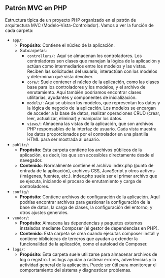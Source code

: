 ## Patrón MVC en PHP

Estructura típica de un proyecto PHP organizado en el patrón de arquitectura MVC (Modelo-Vista-Controlador). Vamos a ver la función de cada carpeta:

- `app/`:
  - **Propósito**: Contiene el núcleo de la aplicación.
  - Subcarpetas:
    - `controllers/:` Aquí se almacenan los controladores. Los controladores son clases que manejan la lógica de la aplicación y actúan como intermediarios entre los modelos y las vistas. Reciben las solicitudes del usuario, interactúan con los modelos y determinan qué vista devolver.
    - `core/`: Suele contener el núcleo de la aplicación, como las clases base para los controladores y los modelos, y el archivo de enrutamiento. Aquí también podríamos encontrar clases utilitarias, ayudantes y componentes de inicialización.
    - `models/`: Aquí se ubican los modelos, que representan los datos y la lógica de negocio de la aplicación. Los modelos se encargan de acceder a la base de datos, realizar operaciones CRUD (crear, leer, actualizar, eliminar) y manipular los datos.
    - `views/`: Almacena las vistas de la aplicación, que son archivos PHP responsables de la interfaz de usuario. Cada vista muestra los datos proporcionados por el controlador en una plantilla HTML para ser mostrada al usuario.
- `public/`:
  - **Propósito**: Esta carpeta contiene los archivos públicos de la aplicación, es decir, los que son accesibles directamente desde el navegador.
  - **Contenido**: Normalmente contiene el archivo index.php (punto de entrada de la aplicación), archivos CSS, JavaScript y otros activos (imágenes, fuentes, etc.). index.php suele ser el primer archivo que se ejecuta, iniciando el proceso de enrutamiento y carga de controladores.
- `config/`:
  - **Propósito**: Contiene archivos de configuración de la aplicación. Aquí podrías encontrar archivos para gestionar la configuración de la base de datos, la carga de clases, la configuración del entorno, y otros ajustes generales.
- `vendor/`:
  - **Propósito**: Almacena las dependencias y paquetes externos instalados mediante Composer (el gestor de dependencias en PHP).
  - **Contenido**: Esta carpeta se crea cuando ejecutas composer install y contiene bibliotecas de terceros que ayudan a extender la funcionalidad de la aplicación, como el autoload de Composer.
- `logs/`:
  - **Propósito**: Esta carpeta suele utilizarse para almacenar archivos de log o registro. Los logs ayudan a rastrear errores, advertencias y la actividad general de la aplicación. Puede ser útil para monitorear el comportamiento del sistema y diagnosticar problemas.
